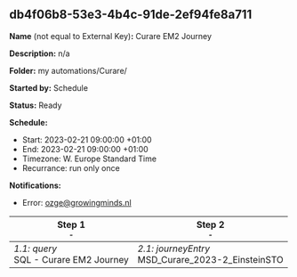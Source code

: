## db4f06b8-53e3-4b4c-91de-2ef94fe8a711

**Name** (not equal to External Key)**:** Curare EM2 Journey

**Description:** n/a

**Folder:** my automations/Curare/

**Started by:** Schedule

**Status:** Ready

**Schedule:**

* Start: 2023-02-21 09:00:00 +01:00
* End: 2023-02-21 09:00:00 +01:00
* Timezone: W. Europe Standard Time
* Recurrance: run only once

**Notifications:**

* Error: ozge@growingminds.nl

| Step 1<br>_<small>-</small>_ | Step 2<br>_<small>-</small>_ |
| --- | --- |
| _1.1: query_<br>SQL - Curare EM2 Journey | _2.1: journeyEntry_<br>MSD_Curare_2023-2_EinsteinSTO |
